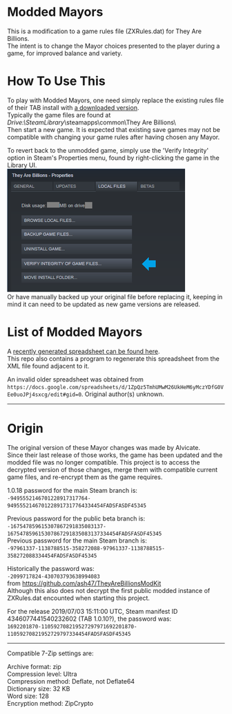 # Modded Mayors

This is a modification to a game rules file (ZXRules.dat) for They Are Billions.  
The intent is to change the Mayor choices presented to the player during a game, for improved balance and variety.  

# How To Use This

To play with Modded Mayors, one need simply replace the existing rules file of their TAB install with [a downloaded version](https://github.com/DaneelTrevize/Modded-Mayors/tree/master/Releases/).  
Typically the game files are found at *Drive:\SteamLibrary*\steamapps\common\They Are Billions\  
Then start a new game. It is expected that existing save games may not be compatible with changing your game rules after having chosen any Mayor.

To revert back to the unmodded game, simply use the 'Verify Integrity' option in Steam's Properties menu, found by right-clicking the game in the Library UI.  
![Verify Integrity](https://raw.githubusercontent.com/DaneelTrevize/Modded-Mayors/master/Steam%20verify.png)  
Or have manually backed up your original file before replacing it, keeping in mind it can need to be updated as new game versions are released.

# List of Modded Mayors

A [recently generated spreadsheet can be found here](https://github.com/DaneelTrevize/Modded-Mayors/blob/master/Source/modded%20mayors%20snippet.csv).  
This repo also contains a program to regenerate this spreadsheet from the XML file found adjacent to it.

An invalid older spreadsheet was obtained from `https://docs.google.com/spreadsheets/d/1ZpQz5TmhUMwM26UkHeM6yMczYDfG0VEe0uoJPj4sxcg/edit#gid=0`. Original author(s) unknown.

----

# Origin

The original version of these Mayor changes was made by Alvicate.  
Since their last release of those works, the game has been updated and the modded file was no longer compatible. This project is to access the decrypted version of those changes, merge them with compatible current game files, and re-encrypt them as the game requires.

1.0.18 password for the main Steam branch is:  
`-9495552146701228917317764-9495552146701228917317764334454FADSFASDF45345`

Previous password for the public beta branch is:  
`-167547859615307867291835083137-167547859615307867291835083137334454FADSFASDF45345`  
Previous password for the main Steam branch is:  
`-97961337-1138788515-358272088-97961337-1138788515-358272088334454FADSFASDF45345`

Historically the password was:  
`-2099717824-430703793638994083`  
from https://github.com/ash47/TheyAreBillionsModKit  
Although this also does not decrypt the first public modded instance of ZXRules.dat encounted when starting this project.

For the release 2019/07/03 15:11:00 UTC, Steam manifest ID 4346077441540232602 (TAB 1.0.10?), the password was:  
`1692201870-110592708219527297971692201870-11059270821952729797334454FADSFASDF45345`

----

Compatible 7-Zip settings are:

Archive format:		zip  
Compression level:	Ultra  
Compression method:	Deflate, not Deflate64  
Dictionary size:	32 KB  
Word size:			128  
Encryption method:	ZipCrypto  
